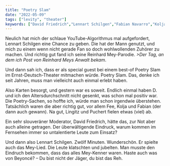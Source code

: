 ```yaml
---
title: "Poetry Slam"
date: "2022-05-09"
tags: ["levity", "theater"]
keywords: ["David Friedrich","Lennart Schilgen","Fabian Navarro","Kolja Fach"]
---
```

Neulich hat mich der schlaue YouTube-Algorithmus mal aufgefordert, Lennart Schilgen eine Chance zu geben. Die hat der Mann genutzt, und mich zu einem wenn nicht gerade Fan so doch wohlwollenden Zuhörer zu machen. Und richtig gut fand ich seine Reinhard Mey-Parodie. <i>>Der Tag, an dem ich Post von Reinhard Meys Anwalt bekam</i>.

Und dann sah ich, dass er als special guest bei einem best-of Poetry Slam im Ernst-Deutsch-Theater mitmachen würde. Poetry Slam. Das, denke ich seit Jahren, muss man vielleicht auch einmal erlebt haben.

Also Karten besorgt, und gestern war es soweit. Endlich einmal haben D. und ich den Altersdurchschnitt nicht gesenkt, was schon mal positiv war. Die Poetry-Sachen, so hoffte ich, würde man schon irgendwie überstehen. Tatsächlich waren die aber richtig gut, vor allem Fee, Kolja und Fabian (der dann auch gewann). Na gut, Lingitz und Puchert fielen etwas (viel) ab.

Ein sehr slouveräner Moderator, David Friedrich, hätte das, zur Not aber auch alleine getragen. Der überwältigende Eindruck, warum kommen im Fernsehen immer so untalentierte Leute zum Einsatz?

Und dann also Lennart Schilgen. Zwölf Minuten. Wunderschön. Er spielte auch das Mey-Lied. Die Leute klatschten und jubelten. Man musste den Eindruch bekommen, dass das alles Mey-Kenner waren. Haste auch was von Beyoncé? – Du bist nicht der Jäger, du bist das Reh.
